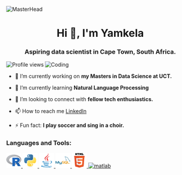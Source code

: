 ![MasterHead](.img/header.jpg)  <!-- Local header image -->

<h1 align="center">Hi 👋, I'm Yamkela</h1>
<h3 align="center">Aspiring data scientist in Cape Town, South Africa.</h3>

<img align="right" alt="Coding" width="400" src=".img/programming.gif" />  <!-- Local coding image -->

<p align="left"> 
  <img src="https://komarev.com/ghpvc/?username=yamkelakwakwi&label=Profile%20views&color=0e75b6&style=flat" alt="Profile views" /> 
</p>

- 🔭 I’m currently working on **my Masters in Data Science at UCT.**

- 🌱 I’m currently learning **Natural Language Processing**

- 🤝 I’m looking to connect with **fellow tech enthusiastics.**

- 📫 How to reach me [LinkedIn](https://www.linkedin.com/in/yamkela-kwakwi-80a223209/)

- ⚡ Fun fact: **I play soccer and sing in a choir.**

</p>

<h3 align="left">Languages and Tools:</h3>
<p align="left">
    <a href="https://www.r.com/" target="_blank" rel="noreferrer">
    <img src="https://raw.githubusercontent.com/devicons/devicon/master/icons/r/r-original.svg" alt="r" width="40" height="40"/>
  </a>
    <a href="https://www.python.org" target="_blank" rel="noreferrer">
    <img src="https://raw.githubusercontent.com/devicons/devicon/master/icons/python/python-original.svg" alt="python" width="40" height="40"/>
  </a>
    <a href="https://www.java.com" target="_blank" rel="noreferrer">
    <img src="https://raw.githubusercontent.com/devicons/devicon/master/icons/java/java-original.svg" alt="java" width="40" height="40"/>
  </a>
    <a href="https://www.mysql.com/" target="_blank" rel="noreferrer">
    <img src="https://raw.githubusercontent.com/devicons/devicon/master/icons/mysql/mysql-original-wordmark.svg" alt="mysql" width="40" height="40"/>
  </a> 
  <a href="https://www.w3.org/html/" target="_blank" rel="noreferrer">
    <img src="https://raw.githubusercontent.com/devicons/devicon/master/icons/html5/html5-original-wordmark.svg" alt="html5" width="40" height="40"/>
  </a> 
  <a href="https://www.mathworks.com/" target="_blank" rel="noreferrer">
    <img src="https://upload.wikimedia.org/wikipedia/commons/2/21/Matlab_Logo.png" alt="matlab" width="40" height="40"/>
  </a>


</p>
